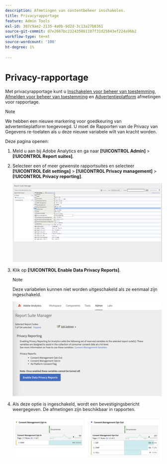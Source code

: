 ```yaml
---
description: Afmetingen van contentbeheer inschakelen.
title: Privacyrapportage
feature: Admin Tools
exl-id: 307c9ae2-2135-4a0b-9d2d-3c13a27b8361
source-git-commit: d7e2667bc232435881107f31d25843ef224a96b2
workflow-type: tm+mt
source-wordcount: '100'
ht-degree: 1%

---
```


# Privacy-rapportage

Met privacyrapportage kunt u [Inschakelen voor beheer van toestemming](/help/components/dimensions/cm-opt-in.md), [Afmelden voor beheer van toestemming](/help/components/dimensions/cm-opt-out.md) en [Advertentieplatform](/help/components//dimensions/ad-consent.md) afmetingen voor rapportage.

>[!NOTE]
>
>We hebben een nieuwe markering voor goedkeuring van advertentieplatform toegevoegd. U moet de Rapporten van de Privacy van Gegevens re-toelaten als u deze nieuwe variabele wilt van kracht worden.

Deze pagina openen:

1. Meld u aan bij Adobe Analytics en ga naar **[!UICONTROL Admin]** > **[!UICONTROL Report suites]**.
1. Selecteer een of meer gewenste rapportsuites en selecteer **[!UICONTROL Edit settings]** > **[!UICONTROL Privacy management]** > **[!UICONTROL Privacy reporting]**.

   ![Instellingen bewerken](assets/rsm-privacy-select.png)

1. Klik op **[!UICONTROL Enable Data Privacy Reports]**.

   >[!NOTE]
   >
   >Deze variabelen kunnen niet worden uitgeschakeld als ze eenmaal zijn ingeschakeld.

   ![Inschakelen](assets/rsm-privacy-enable.png)

1. Als deze optie is ingeschakeld, wordt een bevestigingsbericht weergegeven. De afmetingen zijn beschikbaar in rapporten.

   ![Rapport](assets/consent-management.png)
